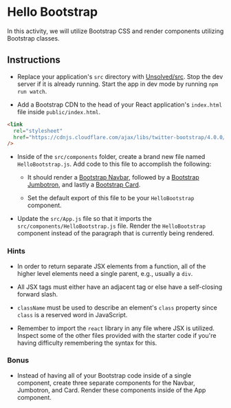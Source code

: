 # Hello Bootstrap

In this activity, we will utilize Bootstrap CSS and render components utilizing Bootstrap classes.

## Instructions

- Replace your application's `src` directory with [Unsolved/src](Unsolved/src). Stop the dev server if it is already running. Start the app in dev mode by running `npm run watch`.

- Add a Bootstrap CDN to the head of your React application's `index.html` file inside `public/index.html`.

```html
<link
  rel="stylesheet"
  href="https://cdnjs.cloudflare.com/ajax/libs/twitter-bootstrap/4.0.0/css/bootstrap.min.css"
/>
```

- Inside of the `src/components` folder, create a brand new file named `HelloBootstrap.js`. Add code to this file to accomplish the following:

  - It should render a [Bootstrap Navbar](https://getbootstrap.com/docs/4.0/components/navbar/), followed by a [Bootstrap Jumbotron](https://getbootstrap.com/docs/4.0/components/jumbotron/), and lastly a [Bootstrap Card](https://getbootstrap.com/docs/4.0/components/card/).

  - Set the default export of this file to be your `HelloBootstrap` component.

- Update the `src/App.js` file so that it imports the `src/components/HelloBootstrap.js` file. Render the `HelloBootstrap` component instead of the paragraph that is currently being rendered.

### Hints

- In order to return separate JSX elements from a function, all of the higher level elements need a single parent, e.g., usually a `div`.

- All JSX tags must either have an adjacent tag or else have a self-closing forward slash.

- `className` must be used to describe an element's `class` property since `class` is a reserved word in JavaScript.

- Remember to import the `react` library in any file where JSX is utilized. Inspect some of the other files provided with the starter code if you're having difficulty remembering the syntax for this.

### Bonus

- Instead of having all of your Bootstrap code inside of a single component, create three separate components for the Navbar, Jumbotron, and Card. Render these components inside of the App component.
